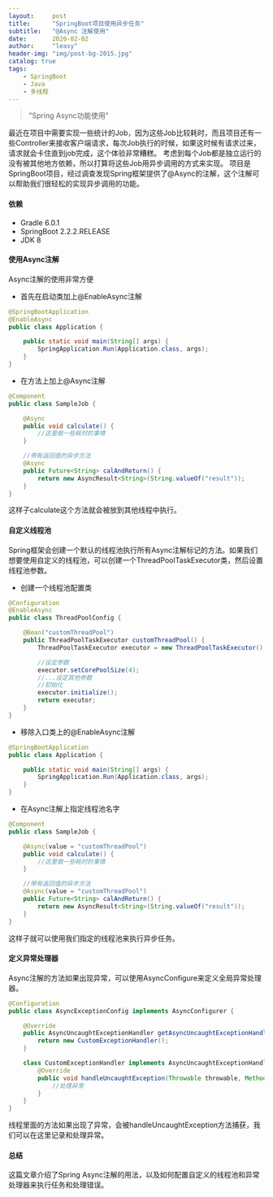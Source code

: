 ```yaml
---
layout:     post
title:      "SpringBoot项目使用异步任务"
subtitle:   "@Async 注解使用"
date:       2020-02-02
author:     "leasy"
header-img: "img/post-bg-2015.jpg"
catalog: true
tags:
    - SpringBoot
    - Java
    - 多线程
---
```


> "Spring Async功能使用"

最近在项目中需要实现一些统计的Job，因为这些Job比较耗时，而且项目还有一些Controller来接收客户端请求，每次Job执行的时候，如果这时候有请求过来，请求就会卡住直到job完成，这个体验非常糟糕。
考虑到每个Job都是独立运行的没有被其他地方依赖，所以打算将这些Job用异步调用的方式来实现。
项目是SpringBoot项目，经过调查发现Spring框架提供了@Async的注解，这个注解可以帮助我们很轻松的实现异步调用的功能。

#### 依赖

- Gradle 6.0.1
- SpringBoot 2.2.2.RELEASE
- JDK 8

#### 使用Async注解

Async注解的使用非常方便

- 首先在启动类加上@EnableAsync注解

```java
@SpringBootApplication
@EnableAsync
public class Application {

    public static void main(String[] args) {
        SpringApplication.Run(Application.class, args);
    }
}
```

- 在方法上加上@Async注解

```java
@Component
public class SampleJob {

    @Async
    public void calculate() {
        //这里做一些耗时的事情
    }

    //带有返回值的异步方法
    @Async
    public Future<String> calAndReturn() {
        return new AsyncResult<String>(String.valueOf("result"));
    }
}
```

这样子calculate这个方法就会被放到其他线程中执行。

#### 自定义线程池

Spring框架会创建一个默认的线程池执行所有Async注解标记的方法。如果我们想要使用自定义的线程池，可以创建一个ThreadPoolTaskExecutor类，然后设置线程池参数。

- 创建一个线程池配置类

```java
@Configuration
@EnableAsync
public class ThreadPoolConfig {

    @Bean("customThreadPool")
    public ThreadPoolTaskExecutor customThreadPool() {
        ThreadPoolTaskExecutor executor = new ThreadPoolTaskExecutor();

        //设定参数
        executor.setCorePoolSize(4);
        //...设定其他参数
        //初始化
        executor.initialize();
        return executor;
    }
}
```

- 移除入口类上的@EnableAsync注解

```java
@SpringBootApplication
public class Application {

    public static void main(String[] args) {
        SpringApplication.Run(Application.class, args);
    }
}
```

- 在Async注解上指定线程池名字

```java
@Component
public class SampleJob {

    @Async(value = "customThreadPool")
    public void calculate() {
        //这里做一些耗时的事情
    }

    //带有返回值的异步方法
    @Async(value = "customThreadPool")
    public Future<String> calAndReturn() {
        return new AsyncResult<String>(String.valueOf("result"));
    }
}
```

这样子就可以使用我们指定的线程池来执行异步任务。

#### 定义异常处理器

Async注解的方法如果出现异常，可以使用AsyncConfigure来定义全局异常处理器。

```java
@Configuration
public class AsyncExceptionConfig implements AsyncConfigurer {

    @Override
    public AsyncUncaughtExceptionHandler getAsyncUncaughtExceptionHandler() {
        return new CustomExceptionHandler();
    }

    class CustomExceptionHandler implements AsyncUncaughtExceptionHandler {
        @Override
        public void handleUncaughtException(Throwable throwable, Method method, Object... objects) {
            //处理异常
        }
    }
}
```

线程里面的方法如果出现了异常，会被handleUncaughtException方法捕获，我们可以在这里记录和处理异常。

#### 总结

这篇文章介绍了Spring Async注解的用法，以及如何配置自定义的线程池和异常处理器来执行任务和处理错误。
